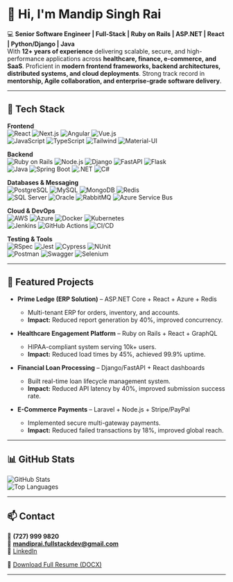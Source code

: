 # 👋 Hi, I'm Mandip Singh Rai  

💻 **Senior Software Engineer | Full-Stack | Ruby on Rails | ASP.NET | React | Python/Django | Java**  
With **12+ years of experience** delivering scalable, secure, and high-performance applications across **healthcare, finance, e-commerce, and SaaS**. Proficient in **modern frontend frameworks, backend architectures, distributed systems, and cloud deployments**. Strong track record in **mentorship, Agile collaboration, and enterprise-grade software delivery**.  

---

## 🚀 Tech Stack  

**Frontend**  
![React](https://img.shields.io/badge/-React-61DAFB?logo=react&logoColor=black) 
![Next.js](https://img.shields.io/badge/-Next.js-000000?logo=nextdotjs) 
![Angular](https://img.shields.io/badge/-Angular-DD0031?logo=angular&logoColor=white) 
![Vue.js](https://img.shields.io/badge/-Vue.js-4FC08D?logo=vue.js&logoColor=white)  
![JavaScript](https://img.shields.io/badge/-JavaScript-F7DF1E?logo=javascript&logoColor=black) 
![TypeScript](https://img.shields.io/badge/-TypeScript-3178C6?logo=typescript&logoColor=white) 
![Tailwind](https://img.shields.io/badge/-TailwindCSS-06B6D4?logo=tailwindcss&logoColor=white) 
![Material-UI](https://img.shields.io/badge/-MaterialUI-0081CB?logo=mui&logoColor=white)  

**Backend**  
![Ruby on Rails](https://img.shields.io/badge/-Ruby%20on%20Rails-D30001?logo=rubyonrails&logoColor=white) 
![Node.js](https://img.shields.io/badge/-Node.js-339933?logo=nodedotjs&logoColor=white) 
![Django](https://img.shields.io/badge/-Django-092E20?logo=django&logoColor=white) 
![FastAPI](https://img.shields.io/badge/-FastAPI-009688?logo=fastapi&logoColor=white) 
![Flask](https://img.shields.io/badge/-Flask-000000?logo=flask&logoColor=white)  
![Java](https://img.shields.io/badge/-Java-007396?logo=java&logoColor=white) 
![Spring Boot](https://img.shields.io/badge/-SpringBoot-6DB33F?logo=springboot&logoColor=white) 
![.NET](https://img.shields.io/badge/-.NET-512BD4?logo=dotnet&logoColor=white) 
![C#](https://img.shields.io/badge/-C%23-239120?logo=c-sharp&logoColor=white)  

**Databases & Messaging**  
![PostgreSQL](https://img.shields.io/badge/-PostgreSQL-336791?logo=postgresql&logoColor=white) 
![MySQL](https://img.shields.io/badge/-MySQL-4479A1?logo=mysql&logoColor=white) 
![MongoDB](https://img.shields.io/badge/-MongoDB-47A248?logo=mongodb&logoColor=white) 
![Redis](https://img.shields.io/badge/-Redis-DC382D?logo=redis&logoColor=white)  
![SQL Server](https://img.shields.io/badge/-SQL%20Server-CC2927?logo=microsoftsqlserver&logoColor=white) 
![Oracle](https://img.shields.io/badge/-Oracle-F80000?logo=oracle&logoColor=white) 
![RabbitMQ](https://img.shields.io/badge/-RabbitMQ-FF6600?logo=rabbitmq&logoColor=white) 
![Azure Service Bus](https://img.shields.io/badge/-Azure%20Service%20Bus-0078D4?logo=microsoftazure&logoColor=white)  

**Cloud & DevOps**  
![AWS](https://img.shields.io/badge/-AWS-FF9900?logo=amazonaws&logoColor=white) 
![Azure](https://img.shields.io/badge/-Azure-0078D4?logo=microsoftazure&logoColor=white) 
![Docker](https://img.shields.io/badge/-Docker-2496ED?logo=docker&logoColor=white) 
![Kubernetes](https://img.shields.io/badge/-Kubernetes-326CE5?logo=kubernetes&logoColor=white)  
![Jenkins](https://img.shields.io/badge/-Jenkins-D24939?logo=jenkins&logoColor=white) 
![GitHub Actions](https://img.shields.io/badge/-GitHub%20Actions-2088FF?logo=githubactions&logoColor=white) 
![CI/CD](https://img.shields.io/badge/-CI%2FCD-000000?logo=github&logoColor=white)  

**Testing & Tools**  
![RSpec](https://img.shields.io/badge/-RSpec-CC342D?logo=ruby&logoColor=white) 
![Jest](https://img.shields.io/badge/-Jest-C21325?logo=jest&logoColor=white) 
![Cypress](https://img.shields.io/badge/-Cypress-17202C?logo=cypress&logoColor=white) 
![NUnit](https://img.shields.io/badge/-NUnit-512BD4?logo=dotnet&logoColor=white)  
![Postman](https://img.shields.io/badge/-Postman-FF6C37?logo=postman&logoColor=white) 
![Swagger](https://img.shields.io/badge/-Swagger-85EA2D?logo=swagger&logoColor=black) 
![Selenium](https://img.shields.io/badge/-Selenium-43B02A?logo=selenium&logoColor=white)  

---

## 📂 Featured Projects  

- **Prime Ledge (ERP Solution)** – ASP.NET Core + React + Azure + Redis  
  - Multi-tenant ERP for orders, inventory, and accounts.  
  - **Impact:** Reduced report generation by 40%, improved concurrency.  

- **Healthcare Engagement Platform** – Ruby on Rails + React + GraphQL  
  - HIPAA-compliant system serving 10k+ users.  
  - **Impact:** Reduced load times by 45%, achieved 99.9% uptime.  

- **Financial Loan Processing** – Django/FastAPI + React dashboards  
  - Built real-time loan lifecycle management system.  
  - **Impact:** Reduced API latency by 40%, improved submission success rate.  

- **E-Commerce Payments** – Laravel + Node.js + Stripe/PayPal  
  - Implemented secure multi-gateway payments.  
  - **Impact:** Reduced failed transactions by 18%, improved global reach.  

---

## 📊 GitHub Stats  

![GitHub Stats](https://github-readme-stats.vercel.app/api?username=alphadev3296&show_icons=true&theme=tokyonight)  
![Top Languages](https://github-readme-stats.vercel.app/api/top-langs/?username=alphadev3296&layout=compact&theme=tokyonight)  

---

## 📫 Contact  

📱 **(727) 999 9820**  
📧 **mandiprai.fullstackdev@gmail.com**  
🔗 [LinkedIn](https://www.linkedin.com/in/themannyrai/)  

📄 [Download Full Resume (DOCX)](./Mandy%20Rai.doc)  

---
